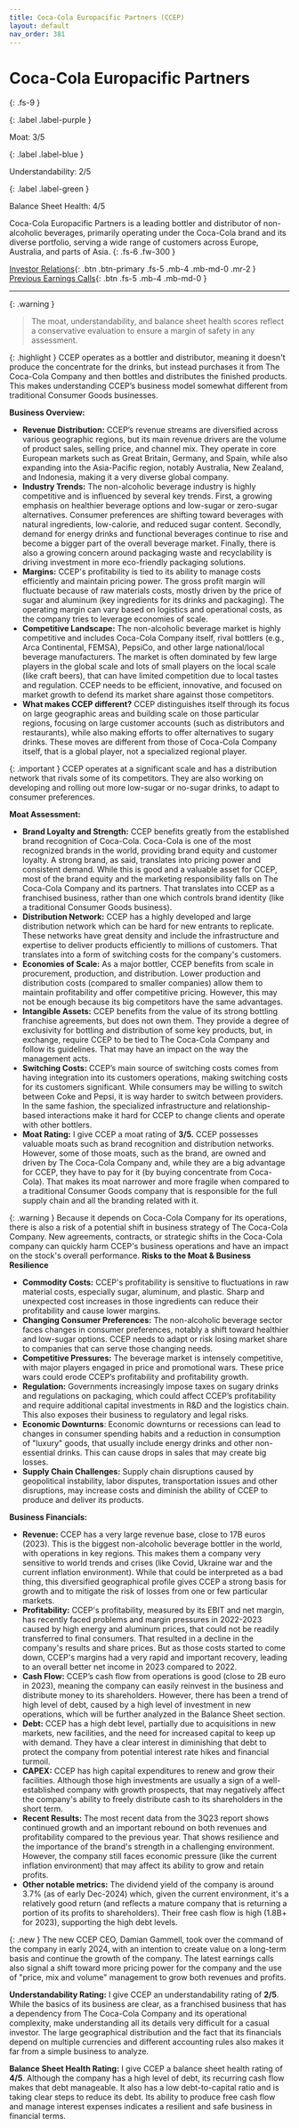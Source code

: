 ```yaml
---
title: Coca-Cola Europacific Partners (CCEP)
layout: default
nav_order: 381
---
```


# Coca-Cola Europacific Partners
{: .fs-9 }

{: .label .label-purple }

Moat: 3/5

{: .label .label-blue }

Understandability: 2/5

{: .label .label-green }

Balance Sheet Health: 4/5

Coca-Cola Europacific Partners is a leading bottler and distributor of non-alcoholic beverages, primarily operating under the Coca-Cola brand and its diverse portfolio, serving a wide range of customers across Europe, Australia, and parts of Asia.
{: .fs-6 .fw-300 }

[Investor Relations](https://www.google.com/search?q=CCEP+investor+relations){: .btn .btn-primary .fs-5 .mb-4 .mb-md-0 .mr-2 }
[Previous Earnings Calls](https://discountingcashflows.com/company/CCEP/transcripts/){: .btn .fs-5 .mb-4 .mb-md-0 }

---

{: .warning }
>The moat, understandability, and balance sheet health scores reflect a conservative evaluation to ensure a margin of safety in any assessment.



{: .highlight }
CCEP operates as a bottler and distributor, meaning it doesn't produce the concentrate for the drinks, but instead purchases it from The Coca-Cola Company and then bottles and distributes the finished products. This makes understanding CCEP’s business model somewhat different from traditional Consumer Goods businesses.

**Business Overview:**

*   **Revenue Distribution:** CCEP’s revenue streams are diversified across various geographic regions, but its main revenue drivers are the volume of product sales, selling price, and channel mix. They operate in core European markets such as Great Britain, Germany, and Spain, while also expanding into the Asia-Pacific region, notably Australia, New Zealand, and Indonesia, making it a very diverse global company.
*   **Industry Trends:** The non-alcoholic beverage industry is highly competitive and is influenced by several key trends. First, a growing emphasis on healthier beverage options and low-sugar or zero-sugar alternatives. Consumer preferences are shifting toward beverages with natural ingredients, low-calorie, and reduced sugar content. Secondly, demand for energy drinks and functional beverages continue to rise and become a bigger part of the overall beverage market. Finally, there is also a growing concern around packaging waste and recyclability is driving investment in more eco-friendly packaging solutions.
*   **Margins:** CCEP's profitability is tied to its ability to manage costs efficiently and maintain pricing power. The gross profit margin will fluctuate because of raw materials costs, mostly driven by the price of sugar and aluminum (key ingredients for its drinks and packaging). The operating margin can vary based on logistics and operational costs, as the company tries to leverage economies of scale. 
*   **Competitive Landscape:** The non-alcoholic beverage market is highly competitive and includes Coca-Cola Company itself, rival bottlers (e.g., Arca Continental, FEMSA), PepsiCo, and other large national/local beverage manufacturers. The market is often dominated by few large players in the global scale and lots of small players on the local scale (like craft beers), that can have limited competition due to local tastes and regulation. CCEP needs to be efficient, innovative, and focused on market growth to defend its market share against those competitors.
*   **What makes CCEP different?**  CCEP distinguishes itself through its focus on large geographic areas and building scale on those particular regions, focusing on large customer accounts (such as distributors and restaurants), while also making efforts to offer alternatives to sugary drinks. These moves are different from those of Coca-Cola Company itself, that is a global player, not a specialized regional player.

{: .important }
CCEP operates at a significant scale and has a distribution network that rivals some of its competitors. They are also working on developing and rolling out more low-sugar or no-sugar drinks, to adapt to consumer preferences.

**Moat Assessment:**

*   **Brand Loyalty and Strength:** CCEP benefits greatly from the established brand recognition of Coca-Cola. Coca-Cola is one of the most recognized brands in the world, providing brand equity and customer loyalty. A strong brand, as said, translates into pricing power and consistent demand. While this is good and a valuable asset for CCEP, most of the brand equity and the marketing responsibility falls on The Coca-Cola Company and its partners. That translates into CCEP as a franchised business, rather than one which controls brand identity (like a traditional Consumer Goods business).
*   **Distribution Network:** CCEP has a highly developed and large distribution network which can be hard for new entrants to replicate. These networks have great density and include the infrastructure and expertise to deliver products efficiently to millions of customers. That translates into a form of switching costs for the company's customers.
*   **Economies of Scale:** As a major bottler, CCEP benefits from scale in procurement, production, and distribution. Lower production and distribution costs (compared to smaller companies) allow them to maintain profitability and offer competitive pricing. However, this may not be enough because its big competitors have the same advantages.
*   **Intangible Assets:** CCEP benefits from the value of its strong bottling franchise agreements, but does not own them. They provide a degree of exclusivity for bottling and distribution of some key products, but, in exchange, require CCEP to be tied to The Coca-Cola Company and follow its guidelines. That may have an impact on the way the management acts.
*   **Switching Costs:** CCEP’s main source of switching costs comes from having integration into its customers operations, making switching costs for its customers significant. While consumers may be willing to switch between Coke and Pepsi, it is way harder to switch between providers. In the same fashion, the specialized infrastructure and relationship-based interactions make it hard for CCEP to change clients and operate with other bottlers.
*   **Moat Rating:** I give CCEP a moat rating of **3/5.** CCEP possesses valuable moats such as brand recognition and distribution networks. However, some of those moats, such as the brand, are owned and driven by The Coca-Cola Company and, while they are a big advantage for CCEP, they have to pay for it (by buying concentrate from Coca-Cola). That makes its moat narrower and more fragile when compared to a traditional Consumer Goods company that is responsible for the full supply chain and all the branding related with it.

{: .warning }
Because it depends on Coca-Cola Company for its operations, there is also a risk of a potential shift in business strategy of The Coca-Cola Company. New agreements, contracts, or strategic shifts in the Coca-Cola company can quickly harm CCEP's business operations and have an impact on the stock's overall performance.
**Risks to the Moat & Business Resilience**

*   **Commodity Costs:** CCEP's profitability is sensitive to fluctuations in raw material costs, especially sugar, aluminum, and plastic. Sharp and unexpected cost increases in those ingredients can reduce their profitability and cause lower margins.
*   **Changing Consumer Preferences:** The non-alcoholic beverage sector faces changes in consumer preferences, notably a shift toward healthier and low-sugar options. CCEP needs to adapt or risk losing market share to companies that can serve those changing needs.
*   **Competitive Pressures:** The beverage market is intensely competitive, with major players engaged in price and promotional wars. These price wars could erode CCEP’s profitability and profitability growth.
*   **Regulation:** Governments increasingly impose taxes on sugary drinks and regulations on packaging, which could affect CCEP’s profitability and require additional capital investments in R&D and the logistics chain. This also exposes their business to regulatory and legal risks.
*   **Economic Downturns**: Economic downturns or recessions can lead to changes in consumer spending habits and a reduction in consumption of "luxury" goods, that usually include energy drinks and other non-essential drinks. This can cause drops in sales that may create big losses.
*  **Supply Chain Challenges:** Supply chain disruptions caused by geopolitical instability, labor disputes, transportation issues and other disruptions, may increase costs and diminish the ability of CCEP to produce and deliver its products.

**Business Financials:**

*   **Revenue:** CCEP has a very large revenue base, close to 17B euros (2023). This is the biggest non-alcoholic beverage bottler in the world, with operations in key regions. This makes them a company very sensitive to world trends and crises (like Covid, Ukraine war and the current inflation environment). While that could be interpreted as a bad thing, this diversified geographical profile gives CCEP a strong basis for growth and to mitigate the risk of losses from one or few particular markets.
*   **Profitability:** CCEP's profitability, measured by its EBIT and net margin, has recently faced problems and margin pressures in 2022-2023 caused by high energy and aluminum prices, that could not be readily transferred to final consumers. That resulted in a decline in the company's results and share prices. But as those costs started to come down, CCEP's margins had a very rapid and important recovery, leading to an overall better net income in 2023 compared to 2022.
*  **Cash Flow:** CCEP’s cash flow from operations is good (close to 2B euro in 2023), meaning the company can easily reinvest in the business and distribute money to its shareholders. However, there has been a trend of high level of debt, caused by a high level of investment in new operations, which will be further analyzed in the Balance Sheet section.
*  **Debt:** CCEP has a high debt level, partially due to acquisitions in new markets, new facilities, and the need for increased capital to keep up with demand. They have a clear interest in diminishing that debt to protect the company from potential interest rate hikes and financial turmoil.
*  **CAPEX:** CCEP has high capital expenditures to renew and grow their facilities. Although those high investments are usually a sign of a well-established company with growth prospects, that may negatively affect the company's ability to freely distribute cash to its shareholders in the short term.
*  **Recent Results:** The most recent data from the 3Q23 report shows continued growth and an important rebound on both revenues and profitability compared to the previous year. That shows resilience and the importance of the brand's strength in a challenging environment. However, the company still faces economic pressure (like the current inflation environment) that may affect its ability to grow and retain profits.
* **Other notable metrics:** The dividend yield of the company is around 3.7% (as of early Dec-2024) which, given the current environment, it's a relatively good return (and reflects a mature company that is returning a portion of its profits to shareholders). Their free cash flow is high (1.8B+ for 2023), supporting the high debt levels.

{: .new }
The new CCEP CEO, Damian Gammell, took over the command of the company in early 2024, with an intention to create value on a long-term basis and continue the growth of the company. The latest earnings calls also signal a shift toward more pricing power for the company and the use of "price, mix and volume" management to grow both revenues and profits.

**Understandability Rating:**
I give CCEP an understandability rating of **2/5**. While the basics of its business are clear, as a franchised business that has a dependency from The Coca-Cola Company and its operational complexity, make understanding all its details very difficult for a casual investor. The large geographical distribution and the fact that its financials depend on multiple currencies and different accounting rules also makes it far from a simple business to analyze.

**Balance Sheet Health Rating:**
I give CCEP a balance sheet health rating of **4/5**. Although the company has a high level of debt, its recurring cash flow makes that debt manageable. It also has a low debt-to-capital ratio and is taking clear steps to reduce its debt. Its ability to produce free cash flow and manage interest expenses indicates a resilient and safe business in financial terms.
